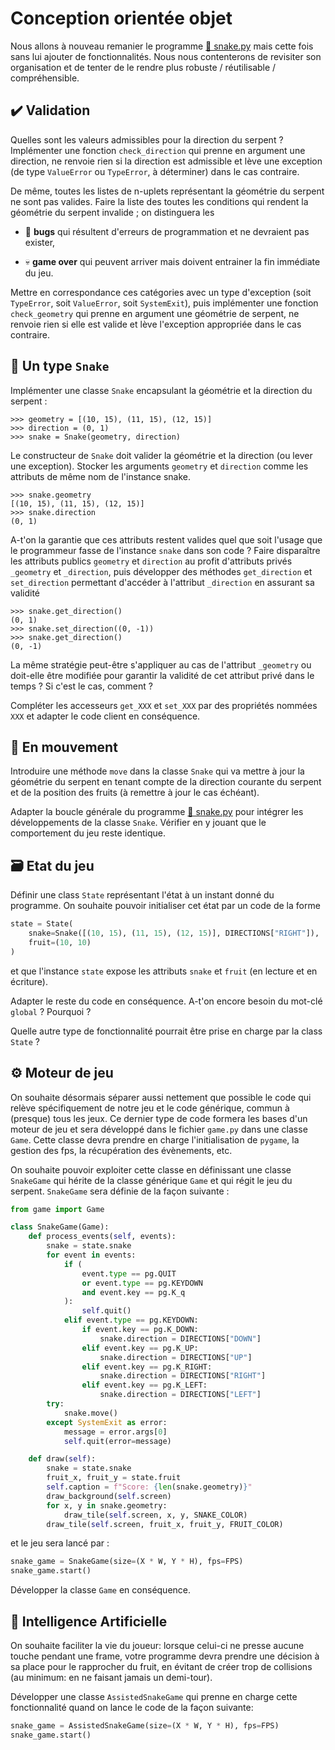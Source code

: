 Conception orientée objet
================================================================================

Nous allons à nouveau remanier le programme [🐍 snake.py](../games/solutions/snake.py)
mais cette fois sans lui ajouter de fonctionnalités.
Nous nous contenterons de revisiter son organisation et de tenter de le rendre 
plus robuste / réutilisable / compréhensible.


✔️ Validation
--------------------------------------------------------------------------------

Quelles sont les valeurs admissibles pour la direction du serpent ?
Implémenter une fonction `check_direction` qui prenne en argument une
direction, ne renvoie rien si la direction est admissible et lève une
exception (de type `ValueError` ou `TypeError`, à déterminer) dans le cas contraire.

De même, toutes les listes de n-uplets représentant la géométrie du serpent 
ne sont pas valides. Faire la liste des toutes les conditions qui rendent 
la géométrie du serpent invalide ; on distinguera les

  - 🐛 **bugs** qui résultent d'erreurs de programmation et ne devraient pas exister,

  - 💀 **game over** qui peuvent arriver mais doivent entrainer la fin immédiate du jeu.

Mettre en correspondance ces catégories avec un type d'exception (soit
`TypeError`, soit `ValueError`, soit `SystemExit`), puis
implémenter une fonction `check_geometry` qui prenne en argument une 
géométrie de serpent, ne renvoie rien si elle est valide et lève 
l'exception appropriée dans le cas contraire.

🐍 Un type `Snake`
--------------------------------------------------------------------------------

Implémenter une classe `Snake` encapsulant la géométrie et la direction du
serpent :

    >>> geometry = [(10, 15), (11, 15), (12, 15)]
    >>> direction = (0, 1)
    >>> snake = Snake(geometry, direction)

Le constructeur de `Snake` doit valider la géométrie et la direction
(ou lever une exception). Stocker les arguments `geometry` et `direction` 
comme les attributs de même nom de l'instance snake.

    >>> snake.geometry
    [(10, 15), (11, 15), (12, 15)]
    >>> snake.direction
    (0, 1)

A-t'on la garantie que ces attributs restent valides quel que soit l'usage
que le programmeur fasse de l'instance `snake` dans son code ? Faire
disparaître les attributs publics `geometry` et `direction` au profit
d'attributs privés `_geometry` et `_direction`, puis développer des
méthodes `get_direction` et `set_direction` permettant d'accéder à l'attribut
`_direction` en assurant sa validité 

    >>> snake.get_direction()
    (0, 1)
    >>> snake.set_direction((0, -1))
    >>> snake.get_direction()
    (0, -1)

La même stratégie peut-être s'appliquer au cas de l'attribut `_geometry` ou 
doit-elle être modifiée pour garantir la validité de cet attribut privé dans
le temps ? Si c'est le cas, comment ?

Compléter les accesseurs `get_XXX` et `set_XXX` par des propriétés nommées `XXX`
et adapter le code client en conséquence.

🏃 En mouvement
--------------------------------------------------------------------------------

Introduire une méthode `move` dans la classe `Snake` qui va mettre à jour
la géométrie du serpent en tenant compte de la direction courante du serpent
et de la position des fruits (à remettre à jour le cas échéant).

Adapter la boucle générale du programme  [🐍 snake.py](../games/solutions/snake.py) 
pour intégrer les développements de la classe `Snake`. Vérifier en y jouant que le comportement du jeu reste identique.

🗃️ Etat du jeu
--------------------------------------------------------------------------------

Définir une class `State` représentant l'état à un instant donné du programme.
On souhaite pouvoir initialiser cet état par un code de la forme

``` python
state = State(
    snake=Snake([(10, 15), (11, 15), (12, 15)], DIRECTIONS["RIGHT"]), 
    fruit=(10, 10)
)
```

et que l'instance `state` expose les attributs `snake` et `fruit` (en lecture
et en écriture). 

Adapter le reste du code en conséquence. A-t'on encore besoin du mot-clé `global` ?
Pourquoi ?

Quelle autre type de fonctionnalité pourrait être prise en charge par la class
`State` ?

⚙️ Moteur de jeu
--------------------------------------------------------------------------------

On souhaite désormais séparer aussi nettement que possible le code qui relève 
spécifiquement de notre jeu et le code générique, commun à (presque) tous les
jeux. Ce dernier type de code formera les bases d'un moteur de jeu et sera
développé dans le fichier `game.py` dans une classe `Game`. Cette classe 
devra prendre en charge l'initialisation de `pygame`, la gestion des fps, 
la récupération des évènements, etc.

On souhaite pouvoir exploiter cette classe en définissant une
classe `SnakeGame` qui hérite de la classe générique `Game` et qui régit 
le jeu du serpent. `SnakeGame` sera définie de la façon suivante :

``` python
from game import Game

class SnakeGame(Game):
    def process_events(self, events):
        snake = state.snake
        for event in events:
            if (
                event.type == pg.QUIT
                or event.type == pg.KEYDOWN
                and event.key == pg.K_q
            ):
                self.quit()
            elif event.type == pg.KEYDOWN:
                if event.key == pg.K_DOWN:
                    snake.direction = DIRECTIONS["DOWN"]
                elif event.key == pg.K_UP:
                    snake.direction = DIRECTIONS["UP"]
                elif event.key == pg.K_RIGHT:
                    snake.direction = DIRECTIONS["RIGHT"]
                elif event.key == pg.K_LEFT:
                    snake.direction = DIRECTIONS["LEFT"]
        try:
            snake.move()
        except SystemExit as error:
            message = error.args[0]
            self.quit(error=message)

    def draw(self):
        snake = state.snake
        fruit_x, fruit_y = state.fruit
        self.caption = f"Score: {len(snake.geometry)}"
        draw_background(self.screen)
        for x, y in snake.geometry:
            draw_tile(self.screen, x, y, SNAKE_COLOR)
        draw_tile(self.screen, fruit_x, fruit_y, FRUIT_COLOR)
```

et le jeu sera lancé par :

``` python
snake_game = SnakeGame(size=(X * W, Y * H), fps=FPS)
snake_game.start()
```

Développer la classe `Game` en conséquence.

🧠 Intelligence Artificielle
--------------------------------------------------------------------------------

On souhaite faciliter la vie du joueur: lorsque celui-ci ne presse aucune touche
pendant une frame, votre programme devra prendre une décision à sa place pour
le rapprocher du fruit, en évitant de créer trop de collisions (au minimum:
en ne faisant jamais un demi-tour).

Développer une classe `AssistedSnakeGame` qui prenne en charge cette 
fonctionnalité quand on lance le code de la façon suivante:

``` python
snake_game = AssistedSnakeGame(size=(X * W, Y * H), fps=FPS)
snake_game.start()
```
